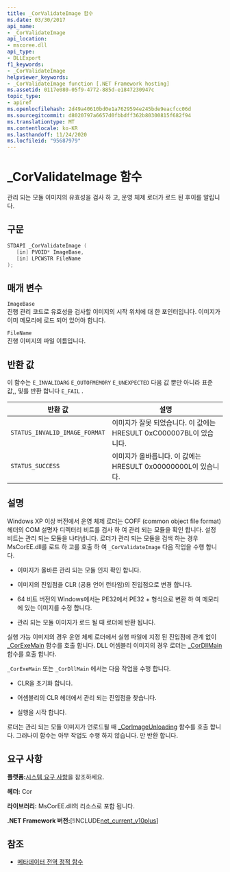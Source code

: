 ```yaml
---
title: _CorValidateImage 함수
ms.date: 03/30/2017
api_name:
- _CorValidateImage
api_location:
- mscoree.dll
api_type:
- DLLExport
f1_keywords:
- _CorValidateImage
helpviewer_keywords:
- _CorValidateImage function [.NET Framework hosting]
ms.assetid: 0117e080-05f9-4772-885d-e1847230947c
topic_type:
- apiref
ms.openlocfilehash: 2d49a40610bd0e1a7629594e245bde9eacfcc06d
ms.sourcegitcommit: d8020797a6657d0fbbdff362b80300815f682f94
ms.translationtype: MT
ms.contentlocale: ko-KR
ms.lasthandoff: 11/24/2020
ms.locfileid: "95687979"
---
```

# <a name="_corvalidateimage-function"></a>_CorValidateImage 함수

관리 되는 모듈 이미지의 유효성을 검사 하 고, 운영 체제 로더가 로드 된 후이를 알립니다.  
  
## <a name="syntax"></a>구문  
  
```cpp  
STDAPI _CorValidateImage (
   [in] PVOID* ImageBase,  
   [in] LPCWSTR FileName  
);  
```  
  
## <a name="parameters"></a>매개 변수  

 `ImageBase`  
 진행 관리 코드로 유효성을 검사할 이미지의 시작 위치에 대 한 포인터입니다. 이미지가 이미 메모리에 로드 되어 있어야 합니다.  
  
 `FileName`  
 진행 이미지의 파일 이름입니다.  
  
## <a name="return-value"></a>반환 값  

 이 함수는 `E_INVALIDARG` `E_OUTOFMEMORY` `E_UNEXPECTED` 다음 값 뿐만 아니라 표준 값,, 및를 반환 합니다 `E_FAIL` .  
  
|반환 값|설명|  
|------------------|-----------------|  
|`STATUS_INVALID_IMAGE_FORMAT`|이미지가 잘못 되었습니다. 이 값에는 HRESULT 0xC000007BL이 있습니다.|  
|`STATUS_SUCCESS`|이미지가 올바릅니다. 이 값에는 HRESULT 0x00000000L이 있습니다.|  
  
## <a name="remarks"></a>설명  

 Windows XP 이상 버전에서 운영 체제 로더는 COFF (common object file format) 헤더의 COM 설명자 디렉터리 비트를 검사 하 여 관리 되는 모듈을 확인 합니다. 설정 비트는 관리 되는 모듈을 나타냅니다. 로더가 관리 되는 모듈을 검색 하는 경우 MsCorEE.dll를 로드 하 고를 호출 하 여 `_CorValidateImage` 다음 작업을 수행 합니다.  
  
- 이미지가 올바른 관리 되는 모듈 인지 확인 합니다.  
  
- 이미지의 진입점을 CLR (공용 언어 런타임)의 진입점으로 변경 합니다.  
  
- 64 비트 버전의 Windows에서는 PE32에서 PE32 + 형식으로 변환 하 여 메모리에 있는 이미지를 수정 합니다.  
  
- 관리 되는 모듈 이미지가 로드 될 때 로더에 반환 됩니다.  
  
 실행 가능 이미지의 경우 운영 체제 로더에서 실행 파일에 지정 된 진입점에 관계 없이 [_CorExeMain](corexemain-function.md) 함수를 호출 합니다. DLL 어셈블리 이미지의 경우 로더는 [_CorDllMain](cordllmain-function.md) 함수를 호출 합니다.  
  
 `_CorExeMain` 또는 `_CorDllMain` 에서는 다음 작업을 수행 합니다.  
  
- CLR을 초기화 합니다.  
  
- 어셈블리의 CLR 헤더에서 관리 되는 진입점을 찾습니다.  
  
- 실행을 시작 합니다.  
  
 로더는 관리 되는 모듈 이미지가 언로드될 때 [_CorImageUnloading](corimageunloading-function.md) 함수를 호출 합니다. 그러나이 함수는 아무 작업도 수행 하지 않습니다. 만 반환 합니다.  
  
## <a name="requirements"></a>요구 사항  

 **플랫폼:**[시스템 요구 사항](../../get-started/system-requirements.md)을 참조하세요.  
  
 **헤더:** Cor  
  
 **라이브러리:** MsCorEE.dll의 리소스로 포함 됩니다.  
  
 **.NET Framework 버전:**[!INCLUDE[net_current_v10plus](../../../../includes/net-current-v10plus-md.md)]  
  
## <a name="see-also"></a>참조

- [메타데이터 전역 정적 함수](../metadata/metadata-global-static-functions.md)
